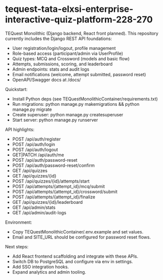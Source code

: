 # tequest-tata-elxsi-enterprise-interactive-quiz-platform-228-270

TEQuest Monolithic (Django backend, React front planned). This repository currently includes the Django REST API foundations:

- User registration/login/logout, profile management
- Role-based access (participant/admin via UserProfile)
- Quiz types: MCQ and Crossword (models and basic flow)
- Attempts, submissions, scoring, and leaderboard
- Admin endpoints: stats and audit logs
- Email notifications (welcome, attempt submitted, password reset)
- OpenAPI/Swagger docs at /docs/

Quickstart:
- Install Python deps (see TEQuestMonolithicContainer/requirements.txt)
- Run migrations: python manage.py makemigrations && python manage.py migrate
- Create superuser: python manage.py createsuperuser
- Start server: python manage.py runserver

API highlights:
- POST /api/auth/register
- POST /api/auth/login
- POST /api/auth/logout
- GET|PATCH /api/auth/me
- POST /api/auth/password-reset
- POST /api/auth/password-reset/confirm
- GET /api/quizzes
- GET /api/quizzes/{id}
- POST /api/quizzes/{id}/attempts/start
- POST /api/attempts/{attempt_id}/mcq/submit
- POST /api/attempts/{attempt_id}/crossword/submit
- POST /api/attempts/{attempt_id}/finalize
- GET /api/quizzes/{id}/leaderboard
- GET /api/admin/stats
- GET /api/admin/audit-logs

Environment:
- Copy TEQuestMonolithicContainer/.env.example and set values.
- Email and SITE_URL should be configured for password reset flows.

Next steps:
- Add React frontend scaffolding and integrate with these APIs.
- Switch DB to PostgreSQL and configure via env in settings.
- Add SSO integration hooks.
- Expand analytics and admin tooling.